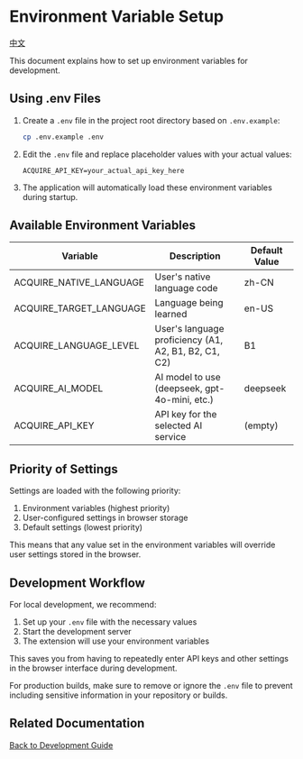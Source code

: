 # Environment Variable Setup

[中文](ENVIRONMENT_SETUP-cn.md)

This document explains how to set up environment variables for development.

## Using .env Files

1. Create a `.env` file in the project root directory based on `.env.example`:
   ```bash
   cp .env.example .env
   ```

2. Edit the `.env` file and replace placeholder values with your actual values:
   ```
   ACQUIRE_API_KEY=your_actual_api_key_here
   ```

3. The application will automatically load these environment variables during startup.

## Available Environment Variables

| Variable                  | Description                                       | Default Value |
|---------------------------|---------------------------------------------------|---------------|
| ACQUIRE_NATIVE_LANGUAGE   | User's native language code                       | zh-CN         |
| ACQUIRE_TARGET_LANGUAGE   | Language being learned                            | en-US         |
| ACQUIRE_LANGUAGE_LEVEL    | User's language proficiency (A1, A2, B1, B2, C1, C2) | B1        |
| ACQUIRE_AI_MODEL          | AI model to use (deepseek, gpt-4o-mini, etc.)     | deepseek      |
| ACQUIRE_API_KEY           | API key for the selected AI service               | (empty)       |

## Priority of Settings

Settings are loaded with the following priority:

1. Environment variables (highest priority)
2. User-configured settings in browser storage
3. Default settings (lowest priority)

This means that any value set in the environment variables will override user settings stored in the browser.

## Development Workflow

For local development, we recommend:

1. Set up your `.env` file with the necessary values
2. Start the development server
3. The extension will use your environment variables

This saves you from having to repeatedly enter API keys and other settings in the browser interface during development.

For production builds, make sure to remove or ignore the `.env` file to prevent including sensitive information in your repository or builds.

## Related Documentation

[Back to Development Guide](DEVELOPMENT.md) 